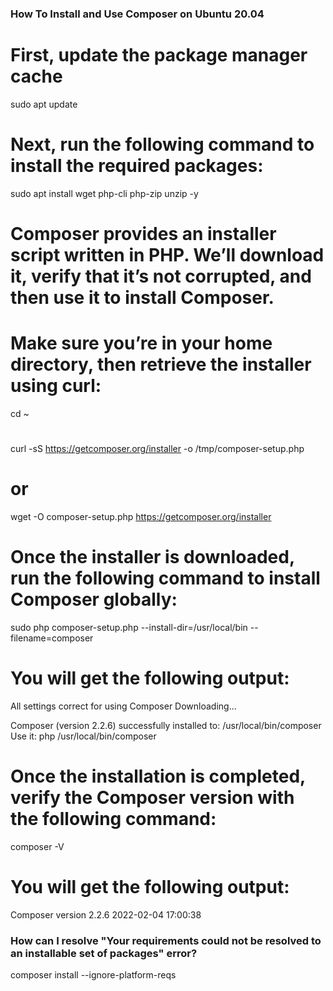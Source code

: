 ### How To Install and Use Composer on Ubuntu 20.04

# First, update the package manager cache
sudo apt update

# Next, run the following command to install the required packages:
sudo apt install wget php-cli php-zip unzip -y

# Composer provides an installer script written in PHP. We’ll download it, verify that it’s not corrupted, and then use it to install Composer.
# Make sure you’re in your home directory, then retrieve the installer using curl:
cd ~
# 
curl -sS https://getcomposer.org/installer -o /tmp/composer-setup.php
# or
wget -O composer-setup.php https://getcomposer.org/installer

# Once the installer is downloaded, run the following command to install Composer globally:
sudo php composer-setup.php --install-dir=/usr/local/bin --filename=composer

# You will get the following output:

All settings correct for using Composer
Downloading...

Composer (version 2.2.6) successfully installed to: /usr/local/bin/composer
Use it: php /usr/local/bin/composer

# Once the installation is completed, verify the Composer version with the following command:
composer -V

# You will get the following output:
Composer version 2.2.6 2022-02-04 17:00:38

### How can I resolve "Your requirements could not be resolved to an installable set of packages" error?
composer install --ignore-platform-reqs

